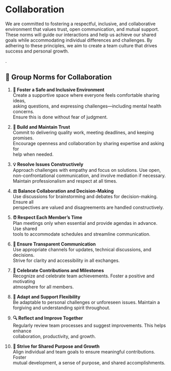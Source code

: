 # Collaboration

<!-- group norms summary -->

We are committed to fostering a respectful, inclusive, and collaborative environment that values trust, open communication, and mutual support. These norms will guide our interactions and help us achieve our shared goals while accommodating individual differences and challenges. By adhering to these principles, we aim to create a team culture that drives success and personal growth.

   .<!-- group norms list -->

## 🌟 Group Norms for Collaboration

1. **🌈 Foster a Safe and Inclusive Environment**  
   Create a supportive space where everyone feels comfortable sharing ideas,  
   asking questions, and expressing challenges—including mental health concerns.  
   Ensure this is done without fear of judgment.  

2. **🤝 Build and Maintain Trust**  
   Commit to delivering quality work, meeting deadlines, and keeping promises.  
   Encourage openness and collaboration by sharing expertise and asking for  
   help when needed.  

3. **💡 Resolve Issues Constructively**  
   Approach challenges with empathy and focus on solutions. Use open,  
   non-confrontational communication, and involve mediation if necessary.  
   Maintain professionalism and respect at all times.  

4. **⚖️ Balance Collaboration and Decision-Making**  
   Use discussions for brainstorming and debates for decision-making. Ensure all  
   perspectives are valued and disagreements are handled constructively.  

5. **⏰ Respect Each Member’s Time**  
   Plan meetings only when essential and provide agendas in advance. Use shared  
   tools to accommodate schedules and streamline communication.  

6. **📢 Ensure Transparent Communication**  
   Use appropriate channels for updates, technical discussions, and decisions.  
   Strive for clarity and accessibility in all exchanges.  

7. **🎉 Celebrate Contributions and Milestones**  
   Recognize and celebrate team achievements. Foster a positive and motivating  
   atmosphere for all members.  

8. **🔄 Adapt and Support Flexibility**  
   Be adaptable to personal challenges or unforeseen issues. Maintain a  
   forgiving and understanding spirit throughout.  

9. **🔍 Reflect and Improve Together**  
   Regularly review team processes and suggest improvements. This helps enhance  
   collaboration, productivity, and growth.  

10. **🚀 Strive for Shared Purpose and Growth**  
    Align individual and team goals to ensure meaningful contributions. Foster  
    mutual development, a sense of purpose, and shared accomplishments.  
